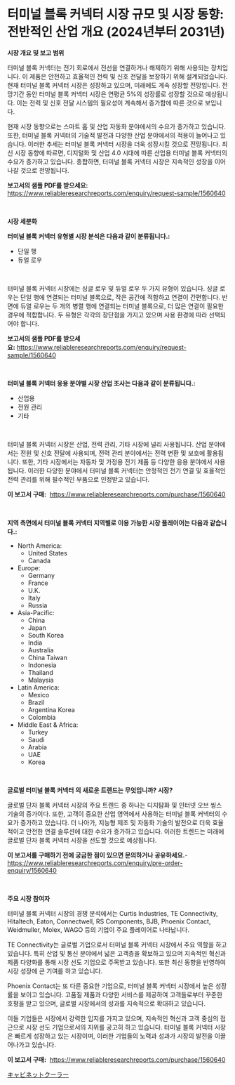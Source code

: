 <p><h1>터미널 블록 커넥터 시장 규모 및 시장 동향: 전반적인 산업 개요 (2024년부터 2031년)</h1></p><p><strong>시장 개요 및 보고 범위</strong></p>
<p><p>터미널 블록 커넥터는 전기 회로에서 전선을 연결하거나 해제하기 위해 사용되는 장치입니다. 이 제품은 안전하고 효율적인 전력 및 신호 전달을 보장하기 위해 설계되었습니다. 현재 터미널 블록 커넥터 시장은 성장하고 있으며, 미래에도 계속 성장할 전망입니다. 전망기간 동안 터미널 블록 커넥터 시장은 연평균 5%의 성장률로 성장할 것으로 예상됩니다. 이는 전력 및 신호 전달 시스템의 필요성이 계속해서 증가함에 따른 것으로 보입니다.</p><p>현재 시장 동향으로는 스마트 홈 및 산업 자동화 분야에서의 수요가 증가하고 있습니다. 또한, 터미널 블록 커넥터의 기술적 발전과 다양한 산업 분야에서의 적용이 늘어나고 있습니다. 이러한 추세는 터미널 블록 커넥터 시장을 더욱 성장시킬 것으로 전망됩니다. 최신 시장 동향에 따르면, 디지털화 및 산업 4.0 시대에 따른 산업용 터미널 블록 커넥터의 수요가 증가하고 있습니다. 종합하면, 터미널 블록 커넥터 시장은 지속적인 성장을 이어나갈 것으로 전망됩니다.</p></p>
<p><strong>보고서의 샘플 PDF를 받으세요:</strong> <a href="https://www.reliableresearchreports.com/enquiry/request-sample/1560640">https://www.reliableresearchreports.com/enquiry/request-sample/1560640</a></p>
<p>&nbsp;</p>
<p><strong>시장 세분화</strong></p>
<p><strong>터미널 블록 커넥터 유형별 시장 분석은 다음과 같이 분류됩니다.:</strong></p>
<p><ul><li>단일 행</li><li>듀얼 로우</li></ul></p>
<p>&nbsp;</p>
<p><p>터미널 블록 커넥터 시장에는 싱글 로우 및 듀얼 로우 두 가지 유형이 있습니다. 싱글 로우는 단일 행에 연결되는 터미널 블록으로, 작은 공간에 적합하고 연결이 간편합니다. 반면에 듀얼 로우는 두 개의 병렬 행에 연결되는 터미널 블록으로, 더 많은 연결이 필요한 경우에 적합합니다. 두 유형은 각각의 장단점을 가지고 있으며 사용 환경에 따라 선택되어야 합니다.</p></p>
<p><strong>보고서의 샘플 PDF를 받으세요:</strong>&nbsp;<a href="https://www.reliableresearchreports.com/enquiry/request-sample/1560640">https://www.reliableresearchreports.com/enquiry/request-sample/1560640</a></p>
<p>&nbsp;</p>
<p><strong> 터미널 블록 커넥터 응용 분야별 시장 산업 조사는 다음과 같이 분류됩니다.:</strong></p>
<p><ul><li>산업용</li><li>전원 관리</li><li>기타</li></ul></p>
<p>&nbsp;</p>
<p><p>터미널 블록 커넥터 시장은 산업, 전력 관리, 기타 시장에 널리 사용됩니다. 산업 분야에서는 전원 및 신호 전달에 사용되며, 전력 관리 분야에서는 전력 변환 및 보호에 활용됩니다. 또한, 기타 시장에서는 자동차 및 가정용 전기 제품 등 다양한 응용 분야에서 사용됩니다. 이러한 다양한 분야에서 터미널 블록 커넥터는 안정적인 전기 연결 및 효율적인 전력 관리를 위해 필수적인 부품으로 인정받고 있습니다.</p></p>
<p><strong>이 보고서 구매:</strong>&nbsp; <a href="https://www.reliableresearchreports.com/purchase/1560640">https://www.reliableresearchreports.com/purchase/1560640</a></p>
<p>&nbsp;</p>
<p><strong>지역 측면에서 터미널 블록 커넥터 지역별로 이용 가능한 시장 플레이어는 다음과 같습니다.:</strong></p>
<p><ul>
    <li>
        North America:
        <ul>
            <li>United States</li>
            <li>Canada</li>
        </ul>
    </li>
    <li>
        Europe:
        <ul>
            <li>Germany</li>
            <li>France</li>
            <li>U.K.</li>
            <li>Italy</li>
            <li>Russia</li>
        </ul>
    </li>
    <li>
        Asia-Pacific:
        <ul>
            <li>China</li>
            <li>Japan</li>
            <li>South Korea</li>
            <li>India</li>
            <li>Australia</li>
            <li>China Taiwan</li>
            <li>Indonesia</li>
            <li>Thailand</li>
            <li>Malaysia</li>
        </ul>
    </li>
    <li>
        Latin America:
        <ul>
            <li>Mexico</li>
            <li>Brazil</li>
            <li>Argentina Korea</li>
            <li>Colombia</li>
        </ul>
    </li>
    <li>
        Middle East & Africa:
        <ul>
            <li>Turkey</li>
            <li>Saudi</li>
            <li>Arabia</li>
            <li>UAE</li>
            <li>Korea</li>
        </ul>
    </li>
    </ul></p>
<p>&nbsp;</p>
<p><strong>글로벌 터미널 블록 커넥터 의 새로운 트렌드는 무엇입니까? 시장?</strong></p>
<p><p>글로벌 단자 블록 커넥터 시장의 주요 트렌드 중 하나는 디지턈화 및 인터넷 오브 씽스 기술의 증가이다. 또한, 고객이 중요한 산업 영역에서 사용하는 터미널 블록 커넥터의 수요가 증가하고 있습니다. 더 나아가, 지능형 제조 및 자동화 기술의 발전으로 더욱 효율적이고 안전한 연결 솔루션에 대한 수요가 증가하고 있습니다. 이러한 트렌드는 미래에 글로벌 단자 블록 커넥터 시장을 선도할 것으로 예상됩니다.</p></p>
<p><strong>이 보고서를 구매하기 전에 궁금한 점이 있으면 문의하거나 공유하세요.</strong>- <a href="https://www.reliableresearchreports.com/enquiry/pre-order-enquiry/1560640">https://www.reliableresearchreports.com/enquiry/pre-order-enquiry/1560640</a></p>
<p>&nbsp;</p>
<p><strong>주요 시장 참여자</strong></p>
<p><p>터미널 블록 커넥터 시장의 경쟁 분석에서는 Curtis Industries, TE Connectivity, Hitaltech, Eaton, Connectwell, RS Components, BJB, Phoenix Contact, Weidmuller, Molex, WAGO 등의 기업이 주요 플레이어로 나타납니다.</p><p>TE Connectivity는 글로벌 기업으로서 터미널 블록 커넥터 시장에서 주요 역할을 하고 있습니다. 특히 산업 및 통신 분야에서 넓은 고객층을 확보하고 있으며 지속적인 혁신과 제품 다양화를 통해 시장 선도 기업으로 주목받고 있습니다. 또한 최신 동향을 반영하여 시장 성장에 큰 기여를 하고 있습니다.</p><p>Phoenix Contact는 또 다른 중요한 기업으로, 터미널 블록 커넥터 시장에서 높은 성장률을 보이고 있습니다. 고품질 제품과 다양한 서비스를 제공하여 고객들로부터 꾸준한 호평을 받고 있으며, 글로벌 시장에서의 성과를 지속적으로 확대하고 있습니다.</p><p>이들 기업들은 시장에서 강력한 입지를 가지고 있으며, 지속적인 혁신과 고객 중심의 접근으로 시장 선도 기업으로서의 지위를 공고히 하고 있습니다. 터미널 블록 커넥터 시장은 빠르게 성장하고 있는 시장이며, 이러한 기업들의 노력과 성과가 시장의 발전을 이끌어나가고 있습니다.</p></p>
<p><strong>이 보고서 구매:</strong>&nbsp;&nbsp;<a href="https://www.reliableresearchreports.com/purchase/1560640">https://www.reliableresearchreports.com/purchase/1560640</a></p>
<p><p><a href="https://github.com/zoetazuur/Market-Research-Report-List-1/blob/main/27572616361.md">キャビネットクーラー</a></p></p>
